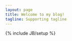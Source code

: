 ```yaml
---
layout: page
title: Welcome to my blog!
tagline: Supporting tagline
---
```

{% include JB/setup %}



